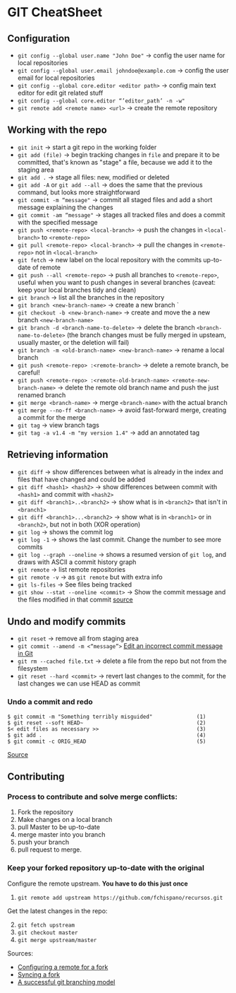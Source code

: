 # GIT CheatSheet
## Configuration
* `git config --global user.name "John Doe"`  →  config the user name for local repositories
* `git config --global user.email johndoe@example.com`  →  config the user email for local repositories
* `git config --global core.editor <editor path>`  →  config main text editor for edit git related stuff
* `git config --global core.editor “’editor_path’ -n -w"`
* `git remote add <remote name> <url>`  →  create the remote repository

## Working with the repo
* `git init`  →  start a git repo in the working folder
* `git add (file)`  →  begin tracking changes in `file` and prepare it to be committed, that's known as "stage" a file, because we add it to the staging area
* `git add .`  →  stage all files: new, modified or deleted
* `git add -A` or `git add --all`  →  does the same that the previous command, but looks more straightforward
* `git commit -m “message"`  →  commit all staged files and add a short message explaining the changes
* `git commit -am “message"`  →  stages all tracked files and does a commit with the specified message
* `git push <remote-repo> <local-branch>`  →  push the changes in `<local-branch>` to `<remote-repo>`
* `git pull <remote-repo> <local-branch>`  →  pull the changes in `<remote-repo>` not in `<local-branch>`
* `git fetch`  →  new label on the local repository with the commits up-to-date of remote
* `git push --all <remote-repo>`  →  push all branches to `<remote-repo>`, useful when you want to push changes in several branches (caveat: keep your local branches tidy and clean)
* `git branch`  →  list all the branches in the repository
* `git branch <new-branch-name>`  →  create a new branch `<new-branch-name>
* `git checkout -b <new-branch-name>`  →  create and move the a new branch `<new-branch-name>`
* `git branch -d <branch-name-to-delete>`  →  delete the branch `<branch-name-to-delete>` (the branch changes must be fully merged in upsteam, usually master, or the deletion will fail)
* `git branch -m <old-branch-name> <new-branch-name>`  →  rename a local branch
* `git push <remote-repo> :<remote-branch>`  →  delete a remote branch, be careful!
* `git push <remote-repo> :<remote-old-branch-name> <remote-new-branch-name>`  →  delete the remote old branch name and push the just renamed branch
* `git merge <branch-name>`  →  merge `<branch-name>` with the actual branch
* `git merge --no-ff <branch-name>`  →  avoid fast-forward merge, creating a commit for the merge
* `git tag`  → view branch tags 
* `git tag -a v1.4 -m "my version 1.4"`  →  add an annotated tag

## Retrieving information
* `git diff`  →  show differences between what is already in the index and files that have changed and could be added
* `git diff <hash1> <hash2>`  →  show differences between commit with `<hash1>` and commit with `<hash2>`
* `git diff <branch1>..<branch2>`  →  show what is in `<branch2>` that isn't in `<branch1>`
* `git diff <branch1>...<branch2>`  →  show what is in `<branch1>` or in `<branch2>`, but not in both (XOR operation)
* `git log`  →  shows the commit log
* `git log -1` → shows the last commit. Change the number to see more commits
* `git log --graph --oneline`  →  shows a resumed version of `git log`, and draws with ASCII a commit history graph
* `git remote`  →  list remote repositories
* `git remote -v`  →  as `git remote` but with extra info
* `git ls-files`  →  See files being tracked
* `git show --stat --oneline <commit>` -> Show the commit message and the files modified in that commit [source](http://stackoverflow.com/a/11442967)

## Undo and modify commits
* `git reset`  →  remove all from staging area
* `git commit --amend -m <“message”>`  [Edit an incorrect commit message in Git](http://stackoverflow.com/questions/179123/edit-an-incorrect-commit-message-in-git)
* `git rm --cached file.txt`  →  delete a file from the repo but not from the filesystem
* `git reset --hard <commit>`  →  revert last changes to the commit, for the last changes we can use HEAD as commit

### Undo a commit and redo
```
$ git commit -m "Something terribly misguided"              (1)
$ git reset --soft HEAD~                                    (2)
$< edit files as necessary >>                               (3)
$ git add .                                                 (4)
$ git commit -c ORIG_HEAD                                   (5)
```
[Source](http://stackoverflow.com/questions/927358/how-do-you-undo-the-last-commit)

## Contributing

### Process to contribute and solve merge conflicts:
1. Fork the repository
2. Make changes on a local branch
3. pull Master to be up-to-date
4. merge master into you branch
5. push your branch
6. pull request to merge.

### Keep your forked repository up-to-date with the original
Configure the remote upstream. **You have to do this just once**

1. `git remote add upstream https://github.com/fchispano/recursos.git`

Get the latest changes in the repo:

2. `git fetch upstream`
3. `git checkout master`
4. `git merge upstream/master`

Sources:
* [Configuring a remote for a fork](https://help.github.com/articles/configuring-a-remote-for-a-fork/)
* [Syncing a fork](https://help.github.com/articles/syncing-a-fork/)
* [A successful git branching model](http://nvie.com/posts/a-successful-git-branching-model/)
